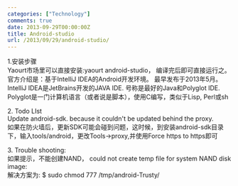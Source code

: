 ```yaml
---
categories: ["Technology"]
comments: true
date: 2013-09-29T00:00:00Z
title: Android-studio
url: /2013/09/29/android-studio/
---
```


1\.安装步骤   
Yaourt市场里可以直接安装:yaourt android-studio， 编译完后即可直接运行之。  
官方介绍是：基于IntelliJ IDEA的Android开发环境。 最早发布于2013年5月。  
IntelliJ IDEA是JetBrains开发的JAVA IDE. 号称是最好的Java和Polyglot IDE.    
Polyglot是一门计算机语言（或者说是脚本），使用C编写，类似于Lisp, Perl或sh

2\. Todo LIst    
Update android-sdk. because it couldn't be updated behind the proxy.    
如果在防火墙后，更新SDK可能会碰到问题，这时候，到安装android-sdk目录下，输入tools/android，更改Tools->proxy,并使用Force https to https即可    

3\.  Trouble shooting:   
如果提示，不能创建NAND， could not create temp file for system NAND disk image:    
解决方案为: $ sudo chmod 777 /tmp/android-Trusty/




